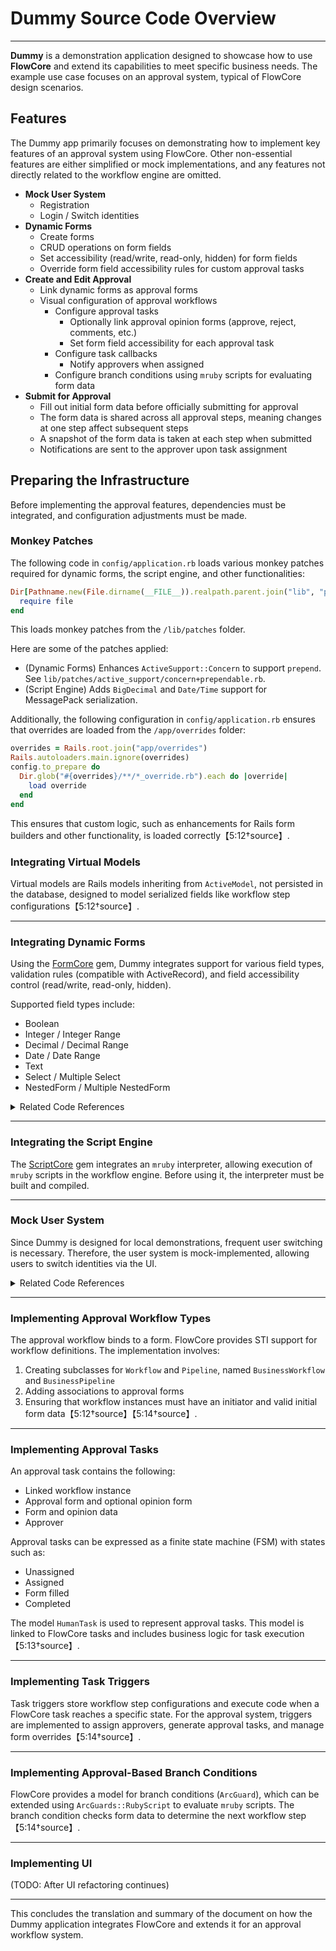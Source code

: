 
# Dummy Source Code Overview

---

**Dummy** is a demonstration application designed to showcase how to use **FlowCore** and extend its capabilities to meet specific business needs. The example use case focuses on an approval system, typical of FlowCore design scenarios.

## Features

The Dummy app primarily focuses on demonstrating how to implement key features of an approval system using FlowCore. Other non-essential features are either simplified or mock implementations, and any features not directly related to the workflow engine are omitted.

- **Mock User System**
  - Registration
  - Login / Switch identities
- **Dynamic Forms**
  - Create forms
  - CRUD operations on form fields
  - Set accessibility (read/write, read-only, hidden) for form fields
  - Override form field accessibility rules for custom approval tasks
- **Create and Edit Approval**
  - Link dynamic forms as approval forms
  - Visual configuration of approval workflows
    - Configure approval tasks
      - Optionally link approval opinion forms (approve, reject, comments, etc.)
      - Set form field accessibility for each approval task
    - Configure task callbacks
      - Notify approvers when assigned
    - Configure branch conditions using `mruby` scripts for evaluating form data
- **Submit for Approval**
  - Fill out initial form data before officially submitting for approval
  - The form data is shared across all approval steps, meaning changes at one step affect subsequent steps
  - A snapshot of the form data is taken at each step when submitted
  - Notifications are sent to the approver upon task assignment

## Preparing the Infrastructure

Before implementing the approval features, dependencies must be integrated, and configuration adjustments must be made.

### Monkey Patches

The following code in `config/application.rb` loads various monkey patches required for dynamic forms, the script engine, and other functionalities:

```ruby
Dir[Pathname.new(File.dirname(__FILE__)).realpath.parent.join("lib", "patches", "*.rb")].map do |file|
  require file
end
```

This loads monkey patches from the `/lib/patches` folder.

Here are some of the patches applied:

- (Dynamic Forms) Enhances `ActiveSupport::Concern` to support `prepend`. See `lib/patches/active_support/concern+prependable.rb`.
- (Script Engine) Adds `BigDecimal` and `Date/Time` support for MessagePack serialization.
  
Additionally, the following configuration in `config/application.rb` ensures that overrides are loaded from the `/app/overrides` folder:

```ruby
overrides = Rails.root.join("app/overrides")
Rails.autoloaders.main.ignore(overrides)
config.to_prepare do
  Dir.glob("#{overrides}/**/*_override.rb").each do |override|
    load override
  end
end
```

This ensures that custom logic, such as enhancements for Rails form builders and other functionality, is loaded correctly【5:12†source】.

### Integrating Virtual Models

Virtual models are Rails models inheriting from `ActiveModel`, not persisted in the database, designed to model serialized fields like workflow step configurations【5:12†source】.

---

### Integrating Dynamic Forms

Using the [FormCore](https://github.com/rails-engine/form_core) gem, Dummy integrates support for various field types, validation rules (compatible with ActiveRecord), and field accessibility control (read/write, read-only, hidden). 

Supported field types include:

- Boolean
- Integer / Integer Range
- Decimal / Decimal Range
- Date / Date Range
- Text
- Select / Multiple Select
- NestedForm / Multiple NestedForm

<details>
<summary>Related Code References</summary>

The core components for the dynamic forms feature are implemented in:

- The base class `form_core`
- ActiveModel validators for time-related rules

</details>

---

### Integrating the Script Engine

The [ScriptCore](https://github.com/rails-engine/script_core) gem integrates an `mruby` interpreter, allowing execution of `mruby` scripts in the workflow engine. Before using it, the interpreter must be built and compiled.

---

### Mock User System

Since Dummy is designed for local demonstrations, frequent user switching is necessary. Therefore, the user system is mock-implemented, allowing users to switch identities via the UI.

<details>
<summary>Related Code References</summary>

The mock user system includes migrations and a basic user model.

</details>

---

### Implementing Approval Workflow Types

The approval workflow binds to a form. FlowCore provides STI support for workflow definitions. The implementation involves:

1. Creating subclasses for `Workflow` and `Pipeline`, named `BusinessWorkflow` and `BusinessPipeline`
2. Adding associations to approval forms
3. Ensuring that workflow instances must have an initiator and valid initial form data【5:12†source】【5:14†source】.

---

### Implementing Approval Tasks

An approval task contains the following:

- Linked workflow instance
- Approval form and optional opinion form
- Form and opinion data
- Approver

Approval tasks can be expressed as a finite state machine (FSM) with states such as:

- Unassigned
- Assigned
- Form filled
- Completed

The model `HumanTask` is used to represent approval tasks. This model is linked to FlowCore tasks and includes business logic for task execution【5:13†source】.

---

### Implementing Task Triggers

Task triggers store workflow step configurations and execute code when a FlowCore task reaches a specific state. For the approval system, triggers are implemented to assign approvers, generate approval tasks, and manage form overrides【5:14†source】.

---

### Implementing Approval-Based Branch Conditions

FlowCore provides a model for branch conditions (`ArcGuard`), which can be extended using `ArcGuards::RubyScript` to evaluate `mruby` scripts. The branch condition checks form data to determine the next workflow step【5:14†source】.

---

### Implementing UI

(TODO: After UI refactoring continues)

---

This concludes the translation and summary of the document on how the Dummy application integrates FlowCore and extends it for an approval workflow system.
